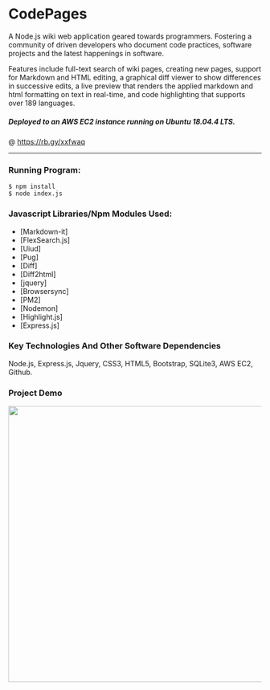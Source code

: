 # CodePages

A Node.js wiki web application geared towards programmers. Fostering a community of driven 
developers who document code practices, software projects and the latest happenings 
in software.

Features include full-text search of wiki pages, creating new pages, support for Markdown and HTML editing, a graphical diff viewer to show differences in successive edits, a live preview that renders the applied markdown and html formatting on text in real-time, and code highlighting that supports over 189 languages.   

##### Deployed to an AWS EC2 instance running on Ubuntu 18.04.4 LTS.
@ https://rb.gy/xxfwaq
 
---
### Running Program:

    $ npm install 
    $ node index.js

### Javascript Libraries/Npm Modules Used:

- [Markdown-it]
- [FlexSearch.js]
- [Uiud]
- [Pug]
- [Diff]
- [Diff2html]
- [jquery]
- [Browsersync]
- [PM2]
- [Nodemon]
- [Highlight.js]
- [Express.js]

### Key Technologies And Other Software Dependencies

Node.js, Express.js, Jquery, CSS3, HTML5, Bootstrap, SQLite3, AWS EC2, Github. 

### Project Demo

<a href="https://drive.google.com/file/d/1pbPrnPKeOaWYvwiCoYay8ntRmglQL_Wd/view"><img src="https://drive.google.com/uc?export=view&id=17hBolZVfgZbH6nOc6JqdshmKosL2Qt__" width="550"/></a>
